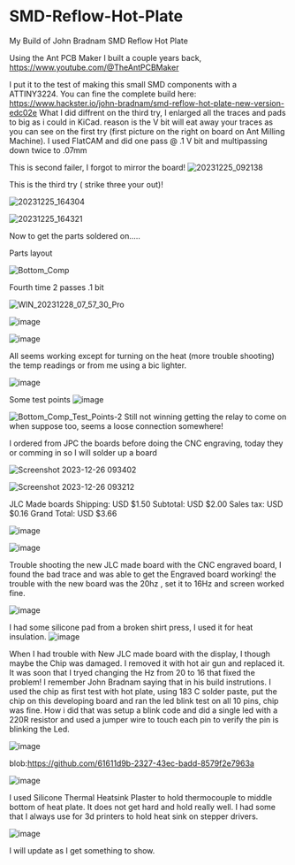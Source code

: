 # SMD-Reflow-Hot-Plate
My Build of  John Bradnam   SMD Reflow Hot Plate

Using the Ant PCB Maker I built a couple years back, https://www.youtube.com/@TheAntPCBMaker

I put it to the test of making this small SMD components with a ATTINY3224.
You can fine the complete build here: https://www.hackster.io/john-bradnam/smd-reflow-hot-plate-new-version-edc02e
What I did diffrent on the third try, I enlarged all the traces and pads to big as i could in KiCad. reason is the V bit will eat away your traces as you can see on the first try (first picture on the right on board on Ant Milling Machine).
I used FlatCAM  and did one pass @ .1 V bit and multipassing down twice to .07mm 

This is second failer, I forgot to mirror the board!
![20231225_092138](https://github.com/carl1961/SMD-Reflow-Hot-Plate/assets/3056821/eae0adcb-ec9e-4316-9593-88199dbef1d3)

This is the third try ( strike three your out)!

![20231225_164304](https://github.com/carl1961/SMD-Reflow-Hot-Plate/assets/3056821/7a7e84c4-0369-46b3-a085-a87fee0a71cc)

![20231225_164321](https://github.com/carl1961/SMD-Reflow-Hot-Plate/assets/3056821/58bac2bc-ebcf-4a93-9c25-e31f11ea9ef1)

Now to get the parts soldered on.....

Parts layout  

 ![Bottom_Comp](https://github.com/carl1961/SMD-Reflow-Hot-Plate/assets/3056821/89b80095-a8eb-4119-8375-d7019a1ea280)

Fourth time 2 passes .1 bit

![WIN_20231228_07_57_30_Pro](https://github.com/carl1961/SMD-Reflow-Hot-Plate/assets/3056821/87ab76cd-9e03-4c5d-ba81-d1139ff66ae7)

![image](https://github.com/carl1961/SMD-Reflow-Hot-Plate/assets/3056821/cc24d6a4-5ef1-457c-b602-1e8a0227982a)

![image](https://github.com/carl1961/SMD-Reflow-Hot-Plate/assets/3056821/a4cf8bb5-257d-4ee3-8117-4ab34cff983c)

All seems working except for turning on the heat (more trouble shooting) the temp readings or from me using a bic lighter.

![image](https://github.com/carl1961/SMD-Reflow-Hot-Plate/assets/3056821/ace4ee9c-d2cd-4d94-b570-9261bd0ef0b0)

Some test points 
![image](https://github.com/carl1961/SMD-Reflow-Hot-Plate/assets/3056821/03c1d2de-2e4e-47c5-9697-94ef896a670c)

![Bottom_Comp_Test_Points-2](https://github.com/carl1961/SMD-Reflow-Hot-Plate/assets/3056821/a1806273-5f18-4fc5-a8f3-09abf1fcf88c)
Still not winning getting the relay to come on when suppose too, seems a loose connection somewhere!

I ordered from JPC the boards before doing the CNC engraving, today they or comming in so I will solder up a board 

![Screenshot 2023-12-26 093402](https://github.com/carl1961/SMD-Reflow-Hot-Plate/assets/3056821/150dce43-9ac8-489b-8f62-8742cab13193)

![Screenshot 2023-12-26 093212](https://github.com/carl1961/SMD-Reflow-Hot-Plate/assets/3056821/8ce24ee6-8165-4469-9444-18038aef7197)

JLC Made boards
Shipping:
USD $1.50
Subtotal:
USD $2.00
Sales tax:
USD $0.16
Grand Total:
USD $3.66

![image](https://github.com/carl1961/SMD-Reflow-Hot-Plate/assets/3056821/b7acc5c9-3c51-4bc9-a4a5-0cfaeb5fe7c6)

![image](https://github.com/carl1961/SMD-Reflow-Hot-Plate/assets/3056821/1ef02638-b463-46de-80ba-7631120370d1)


Trouble shooting the new JLC made board with the CNC engraved board, I found the bad trace and was able to get the Engraved board working!
the trouble with the new board was the 20hz , set it to 16Hz and screen worked fine.

![image](https://github.com/carl1961/SMD-Reflow-Hot-Plate/assets/3056821/b142189b-2b1a-4586-9d2e-8903df56361b)

I had some silicone pad from a broken shirt press, I used it for heat insulation.
![image](https://github.com/carl1961/SMD-Reflow-Hot-Plate/assets/3056821/037704ff-5ddc-4159-b4ab-13e3e21f0099)

When I had trouble with New JLC made board with the display, I though maybe the Chip was damaged. I removed it with hot air gun and replaced it. It was soon that I tryed changing the Hz from 20 to 16 that fixed the problem! I remember John Bradnam saying that in his build instrutions. I used the chip as first test with hot plate, using 183 C solder paste, put the chip on this developing board and ran the led blink test on all 10 pins, chip was fine. How i did that was setup a blink  code and did a single led with a 220R resistor and used a jumper wire to touch each pin to verify the pin is blinking the Led.

![image](https://github.com/carl1961/SMD-Reflow-Hot-Plate/assets/3056821/967cd22d-812c-45fe-8bdb-870e61b7364f)


blob:https://github.com/61611d9b-2327-43ec-badd-8579f2e7963a


![image](https://github.com/carl1961/SMD-Reflow-Hot-Plate/assets/3056821/6ad4e435-66de-4e02-8334-8e5c7b658378)

I used Silicone Thermal Heatsink Plaster to hold thermocouple to middle bottom of heat plate.
It does not get hard and hold really well.
I had some that I always use for 3d printers to hold heat sink on stepper drivers.

![image](https://github.com/carl1961/SMD-Reflow-Hot-Plate/assets/3056821/7d7dc01a-fa0a-47df-8e6e-f2d0af1b31f7)












I will update as I get something to show.



